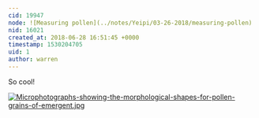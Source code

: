 ```yaml
---
cid: 19947
node: ![Measuring pollen](../notes/Yeipi/03-26-2018/measuring-pollen)
nid: 16021
created_at: 2018-06-28 16:51:45 +0000
timestamp: 1530204705
uid: 1
author: warren
---
```


So cool! 

[![Microphotographs-showing-the-morphological-shapes-for-pollen-grains-of-emergent.jpg](/i/25355)](/i/25355)

